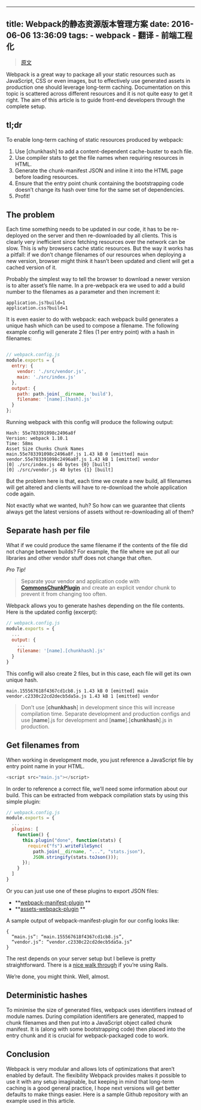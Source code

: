 

---
title: Webpack的静态资源版本管理方案
date: 2016-06-06 13:36:09
tags:
    - webpack
    - 翻译
    - 前端工程化
---

> [原文](https://medium.com/@okonetchnikov/long-term-caching-of-static-assets-with-webpack-1ecb139adb95#.skj8j8h4u)


Webpack is a great way to package all your static resources such as JavaScript, CSS or even images, but to effectively use generated assets in production one should leverage long-term caching. Documentation on this topic is scattered across different resources and it is not quite easy to get it right. The aim of this article is to guide front-end developers through the complete setup.

## tl;dr
To enable long-term caching of static resources produced by webpack:
1. Use [chunkhash] to add a content-dependent cache-buster to each file.
2. Use compiler stats to get the file names when requiring resources in HTML.
3. Generate the chunk-manifest JSON and inline it into the HTML page before loading resources.
4. Ensure that the entry point chunk containing the bootstrapping code doesn’t change its hash over time for the same set of dependencies.
5. Profit!


## The problem
Each time something needs to be updated in our code, it has to be re-deployed on the server and then re-downloaded by all clients. This is clearly very inefficient since fetching resources over the network can be slow. This is why browsers cache static resources. But the way it works has a pitfall: if we don’t change filenames of our resources when deploying a new version, browser might think it hasn’t been updated and client will get a cached version of it.

Probably the simplest way to tell the browser to download a newer version is to alter asset’s file name. In a pre-webpack era we used to add a build number to the filenames as a parameter and then increment it:
```
application.js?build=1
application.css?build=1
```
It is even easier to do with webpack: each webpack build generates a unique hash which can be used to compose a filename. The following example config will generate 2 files (1 per entry point) with a hash in filenames:

```js

// webpack.config.js
module.exports = {
  entry: {
    vendor: './src/vendor.js',
    main: './src/index.js'
  },
  output: {
    path: path.join(__dirname, 'build'),
    filename: '[name].[hash].js'
  }
};
```
Running webpack with this config will produce the following output:
```
Hash: 55e783391098c2496a8f
Version: webpack 1.10.1
Time: 58ms
Asset Size Chunks Chunk Names
main.55e783391098c2496a8f.js 1.43 kB 0 [emitted] main
vendor.55e783391098c2496a8f.js 1.43 kB 1 [emitted] vendor
[0] ./src/index.js 46 bytes {0} [built]
[0] ./src/vendor.js 40 bytes {1} [built]

```
But the problem here is that, each time we create a new build, all filenames will get altered and clients will have to re-download the whole application code again.

Not exactly what we wanted, huh? So how can we guarantee that clients always get the latest versions of assets without re-downloading all of them?

## Separate hash per file
What if we could produce the same filename if the contents of the file did not change between builds? For example, the file where we put all our libraries and other vendor stuff does not change that often.

*Pro Tip!*

>Separate your vendor and application code with **[CommonsChunkPlugin](http://webpack.github.io/docs/list-of-plugins.html#2-explicit-vendor-chunk)** and create an explicit vendor chunk to prevent it from changing too often.

Webpack allows you to generate hashes depending on the file contents. Here is the updated config (excerpt):

```js
// webpack.config.js
module.exports = {
  ...
  output: {
    ...
    filename: '[name].[chunkhash].js'
  }
}
```
This config will also create 2 files, but in this case, each file will get its own unique hash.

```
main.155567618f4367cd1cb8.js 1.43 kB 0 [emitted] main
vendor.c2330c22cd2decb5da5a.js 1.43 kB 1 [emitted] vendor
```
>Don’t use [**chunkhash**] in development since this will increase compilation time. Separate development and production configs and use [**name**].js for development and [**name**].[**chunkhash**].js in production.


## Get filenames from
When working in development mode, you just reference a JavaScript file by entry point name in your HTML.
```js
<script src="main.js"></script>
```
In order to reference a correct file, we’ll need some information about our build. This can be extracted from webpack compilation stats by using this simple plugin:
```js
// webpack.config.js
module.exports = {
  ...
  plugins: [
    function() {
      this.plugin("done", function(stats) {
        require("fs").writeFileSync(
          path.join(__dirname, "...", "stats.json"),
          JSON.stringify(stats.toJson()));
      });
    }
  ]
}
```
Or you can just use one of these plugins to export JSON files:
- **[webpack-manifest-plugin](https://www.npmjs.com/package/webpack-manifest-plugin ) **
- **[assets-webpack-plugin](https://www.npmjs.com/package/assets-webpack-plugin) **

A sample output of webpack-manifest-plugin for our config looks like:
```
{
  “main.js”: “main.155567618f4367cd1cb8.js”,
  “vendor.js”: “vendor.c2330c22cd2decb5da5a.js”
}
```
The rest depends on your server setup but I believe is pretty straightforward. There is a [nice walk through](http://clarkdave.net/2015/01/how-to-use-webpack-with-rails/#including-precompiled-assets-in-views) if you’re using Rails.

We’re done, you might think. Well, almost.

## Deterministic hashes
To minimise the size of generated files, webpack uses identifiers instead of module names. During compilation identifiers are generated, mapped to chunk filenames and then put into a JavaScript object called chunk manifest. It is (along with some bootstrapping code) then placed into the entry chunk and it is crucial for webpack-packaged code to work.

## Conclusion
Webpack is very modular and allows lots of optimizations that aren’t enabled by default. The flexibility Webpack provides makes it possible to use it with any setup imaginable, but keeping in mind that long-term caching is a good general practice, I hope next versions will get better defaults to make things easier. Here is a sample Github repository with an example used in this article.